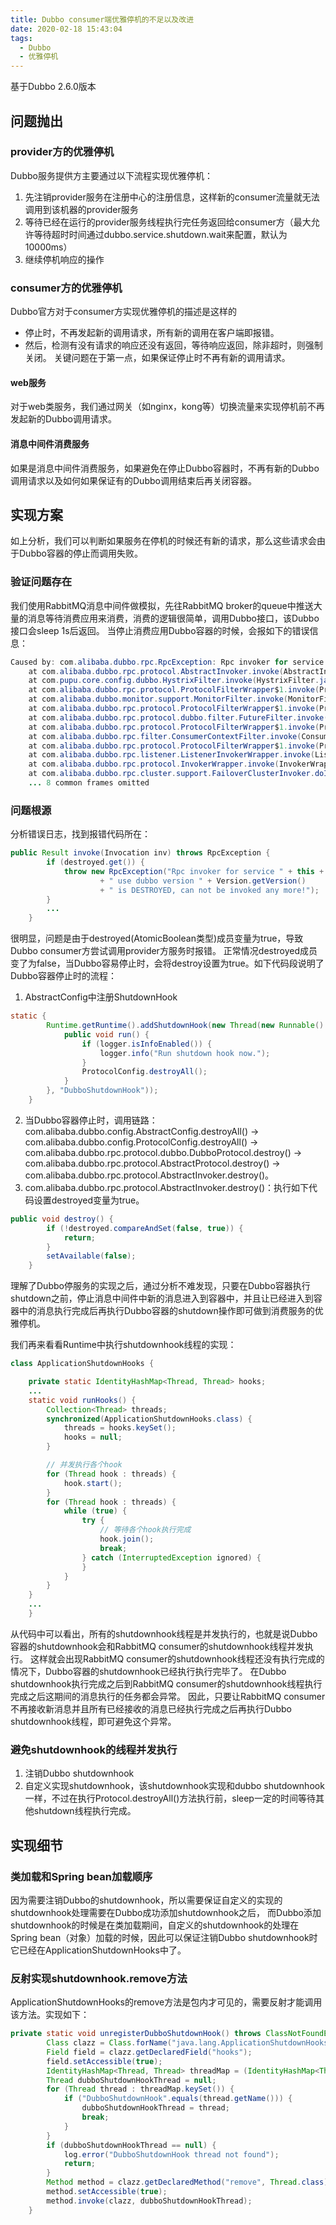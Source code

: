 ```yaml
---
title: Dubbo consumer端优雅停机的不足以及改进
date: 2020-02-18 15:43:04
tags:
  - Dubbo
  - 优雅停机
---
```

基于Dubbo 2.6.0版本
## 问题抛出
### provider方的优雅停机
Dubbo服务提供方主要通过以下流程实现优雅停机：
1. 先注销provider服务在注册中心的注册信息，这样新的consumer流量就无法调用到该机器的provider服务
2. 等待已经在运行的provider服务线程执行完任务返回给consumer方（最大允许等待超时时间通过dubbo.service.shutdown.wait来配置，默认为10000ms）
3. 继续停机响应的操作

### consumer方的优雅停机
Dubbo官方对于consumer方实现优雅停机的描述是这样的
  - 停止时，不再发起新的调用请求，所有新的调用在客户端即报错。
  - 然后，检测有没有请求的响应还没有返回，等待响应返回，除非超时，则强制关闭。
 关键问题在于第一点，如果保证停止时不再有新的调用请求。
 
#### web服务
对于web类服务，我们通过网关（如nginx，kong等）切换流量来实现停机前不再发起新的Dubbo调用请求。

#### 消息中间件消费服务
如果是消息中间件消费服务，如果避免在停止Dubbo容器时，不再有新的Dubbo调用请求以及如何如果保证有的Dubbo调用结束后再关闭容器。

##  实现方案
如上分析，我们可以判断如果服务在停机的时候还有新的请求，那么这些请求会由于Dubbo容器的停止而调用失败。
### 验证问题存在
我们使用RabbitMQ消息中间件做模拟，先往RabbitMQ broker的queue中推送大量的消息等待消费应用来消费，消费的逻辑很简单，调用Dubbo接口，该Dubbo接口会sleep 1s后返回。
当停止消费应用Dubbo容器的时候，会报如下的错误信息：
```java
Caused by: com.alibaba.dubbo.rpc.RpcException: Rpc invoker for service interface com.pupu.product.api.sleep -> dubbo://192.168.1.111:28087/com.pupu.product.api.sleep?anyhost=true&application=product-consumer&check=false&dubbo=2.6.0&generic=false&interface=com.pupu.product.api.sleep&loadbalance=consistenthash&methods=sleep&pid=1&register.ip=172.16.16.121&remote.timestamp=1581085333479&revision=0.0.140&side=consumer&timeout=10000&timestamp=1581086035422&version=1.0.0 on consumer 192.168.1.111 use dubbo version 2.6.0 is DESTROYED, can not be invoked any more!
	at com.alibaba.dubbo.rpc.protocol.AbstractInvoker.invoke(AbstractInvoker.java:122) ~[dubbo-2.6.0.jar!/:2.6.0]
	at com.pupu.core.config.dubbo.HystrixFilter.invoke(HystrixFilter.java:22) ~[core-common-0.0.235.jar!/:0.0.235]
	at com.alibaba.dubbo.rpc.protocol.ProtocolFilterWrapper$1.invoke(ProtocolFilterWrapper.java:68) ~[dubbo-2.6.0.jar!/:2.6.0]
	at com.alibaba.dubbo.monitor.support.MonitorFilter.invoke(MonitorFilter.java:74) ~[dubbo-2.6.0.jar!/:2.6.0]
	at com.alibaba.dubbo.rpc.protocol.ProtocolFilterWrapper$1.invoke(ProtocolFilterWrapper.java:68) ~[dubbo-2.6.0.jar!/:2.6.0]
	at com.alibaba.dubbo.rpc.protocol.dubbo.filter.FutureFilter.invoke(FutureFilter.java:53) ~[dubbo-2.6.0.jar!/:2.6.0]
	at com.alibaba.dubbo.rpc.protocol.ProtocolFilterWrapper$1.invoke(ProtocolFilterWrapper.java:68) ~[dubbo-2.6.0.jar!/:2.6.0]
	at com.alibaba.dubbo.rpc.filter.ConsumerContextFilter.invoke(ConsumerContextFilter.java:47) ~[dubbo-2.6.0.jar!/:2.6.0]
	at com.alibaba.dubbo.rpc.protocol.ProtocolFilterWrapper$1.invoke(ProtocolFilterWrapper.java:68) ~[dubbo-2.6.0.jar!/:2.6.0]
	at com.alibaba.dubbo.rpc.listener.ListenerInvokerWrapper.invoke(ListenerInvokerWrapper.java:73) ~[dubbo-2.6.0.jar!/:2.6.0]
	at com.alibaba.dubbo.rpc.protocol.InvokerWrapper.invoke(InvokerWrapper.java:52) ~[dubbo-2.6.0.jar!/:2.6.0]
	at com.alibaba.dubbo.rpc.cluster.support.FailoverClusterInvoker.doInvoke(FailoverClusterInvoker.java:77) ~[dubbo-2.6.0.jar!/:2.6.0]
	... 8 common frames omitted
```

### 问题根源
分析错误日志，找到报错代码所在：
```java
public Result invoke(Invocation inv) throws RpcException {
        if (destroyed.get()) {
            throw new RpcException("Rpc invoker for service " + this + " on consumer " + NetUtils.getLocalHost()
                    + " use dubbo version " + Version.getVersion()
                    + " is DESTROYED, can not be invoked any more!");
        }
        ...
    }
```
很明显，问题是由于destroyed(AtomicBoolean类型)成员变量为true，导致Dubbo consumer方尝试调用provider方服务时报错。
正常情况destroyed成员变了为false，当Dubbo容易停止时，会将destroy设置为true。如下代码段说明了Dubbo容器停止时的流程：
1. AbstractConfig中注册ShutdownHook
```java
static {
        Runtime.getRuntime().addShutdownHook(new Thread(new Runnable() {
            public void run() {
                if (logger.isInfoEnabled()) {
                    logger.info("Run shutdown hook now.");
                }
                ProtocolConfig.destroyAll();
            }
        }, "DubboShutdownHook"));
    }
```
2. 当Dubbo容器停止时，调用链路：com.alibaba.dubbo.config.AbstractConfig.destroyAll() -> com.alibaba.dubbo.config.ProtocolConfig.destroyAll() -> com.alibaba.dubbo.rpc.protocol.dubbo.DubboProtocol.destroy() -> com.alibaba.dubbo.rpc.protocol.AbstractProtocol.destroy() -> com.alibaba.dubbo.rpc.protocol.AbstractInvoker.destroy()。
3. com.alibaba.dubbo.rpc.protocol.AbstractInvoker.destroy()：执行如下代码设置destroyed变量为true。
```java
public void destroy() {
        if (!destroyed.compareAndSet(false, true)) {
            return;
        }
        setAvailable(false);
    }
```
理解了Dubbo停服务的实现之后，通过分析不难发现，只要在Dubbo容器执行shutdown之前，停止消息中间件中新的消息进入到容器中，并且让已经进入到容器中的消息执行完成后再执行Dubbo容器的shutdown操作即可做到消费服务的优雅停机。

我们再来看看Runtime中执行shutdownhook线程的实现：
```java
class ApplicationShutdownHooks {

    private static IdentityHashMap<Thread, Thread> hooks;
    ...
    static void runHooks() {
        Collection<Thread> threads;
        synchronized(ApplicationShutdownHooks.class) {
            threads = hooks.keySet();
            hooks = null;
        }

        // 并发执行各个hook
        for (Thread hook : threads) {
            hook.start();
        }
        for (Thread hook : threads) {
            while (true) {
                try {
                    // 等待各个hook执行完成
                    hook.join();
                    break;
                } catch (InterruptedException ignored) {
                }
            }
        }
    }
    ...
    }
```
从代码中可以看出，所有的shutdownhook线程是并发执行的，也就是说Dubbo容器的shutdownhook会和RabbitMQ consumer的shutdownhook线程并发执行。
这样就会出现RabbitMQ consumer的shutdownhook线程还没有执行完成的情况下，Dubbo容器的shutdownhook已经执行执行完毕了。
在Dubbo shutdownhook执行完成之后到RabbitMQ consumer的shutdownhook线程执行完成之后这期间的消息执行的任务都会异常。
因此，只要让RabbitMQ consumer不再接收新消息并且所有已经接收的消息已经执行完成之后再执行Dubbo shutdownhook线程，即可避免这个异常。

### 避免shutdownhook的线程并发执行
1. 注销Dubbo shutdownhook
2. 自定义实现shutdownhook，该shutdownhook实现和dubbo shutdownhook一样，不过在执行Protocol.destroyAll()方法执行前，sleep一定的时间等待其他shutdown线程执行完成。

## 实现细节
### 类加载和Spring bean加载顺序
因为需要注销Dubbo的shutdownhook，所以需要保证自定义的实现的shutdownhook处理需要在Dubbo成功添加shutdownhook之后，
而Dubbo添加shutdownhook的时候是在类加载期间，自定义的shutdownhook的处理在Spring bean（对象）加载的时候，因此可以保证注销Dubbo shutdownhook时它已经在ApplicationShutdownHooks中了。

### 反射实现shutdownhook.remove方法
ApplicationShutdownHooks的remove方法是包内才可见的，需要反射才能调用该方法。实现如下：
```java
private static void unregisterDubboShutdownHook() throws ClassNotFoundException, NoSuchFieldException, IllegalAccessException, NoSuchMethodException, InvocationTargetException {
        Class clazz = Class.forName("java.lang.ApplicationShutdownHooks");
        Field field = clazz.getDeclaredField("hooks");
        field.setAccessible(true);
        IdentityHashMap<Thread, Thread> threadMap = (IdentityHashMap<Thread, Thread>) field.get(clazz);
        Thread dubboShutdownHookThread = null;
        for (Thread thread : threadMap.keySet()) {
            if ("DubboShutdownHook".equals(thread.getName())) {
                dubboShutdownHookThread = thread;
                break;
            }
        }
        if (dubboShutdownHookThread == null) {
            log.error("DubboShutdownHook thread not found");
            return;
        }
        Method method = clazz.getDeclaredMethod("remove", Thread.class);
        method.setAccessible(true);
        method.invoke(clazz, dubboShutdownHookThread);
    }
```